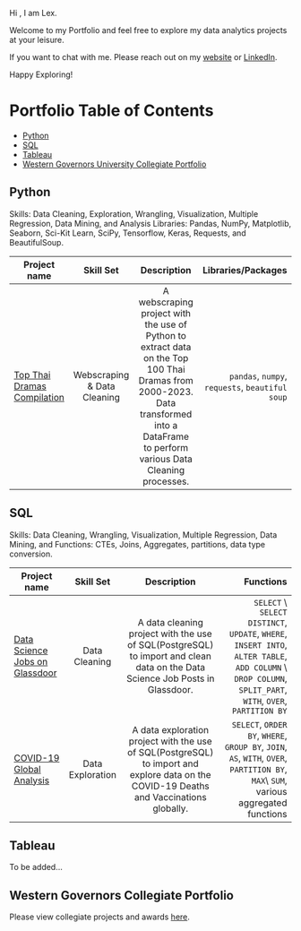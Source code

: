 Hi , I am Lex. 

Welcome to my Portfolio and feel free to explore my data analytics projects at your leisure.

If you want to chat with me. Please reach out on my [website]() or [LinkedIn](). 

Happy Exploring!

# Portfolio Table of Contents
* [Python](https://github.com/alexaryanfisher/Portfolio/blob/master/README.md#python)
* [SQL](https://github.com/alexaryanfisher/Portfolio/blob/master/README.md#sql)
* [Tableau](https://github.com/alexaryanfisher/Portfolio/blob/master/README.md#tableau)
* [Western Governors University Collegiate Portfolio](https://github.com/alexaryanfisher/Portfolio/blob/master/README.md#western-governors-collegiate-portfolio)


## Python
Skills: Data Cleaning, Exploration, Wrangling, Visualization, Multiple Regression, Data Mining, and Analysis
Libraries: Pandas, NumPy, Matplotlib, Seaborn, Sci-Kit Learn, SciPy, Tensorflow, Keras, Requests, and BeautifulSoup.

| Project name      | Skill Set    |  Description      |  Libraries/Packages   |
| ------------- |:----------------:|:--------------------:| ------------------:|
| [Top Thai Dramas Compilation](https://github.com/alexaryanfisher/Portfolio/blob/master/WebscrapingDataCleaning-Python/README.md) | Webscraping & Data Cleaning | A webscraping project with the use of Python to extract data on the Top 100 Thai Dramas from 2000-2023. Data transformed into a DataFrame to perform various Data Cleaning processes.| `pandas`, `numpy`, `requests`, `beautiful soup` |

## SQL
Skills: Data Cleaning, Wrangling, Visualization, Multiple Regression, Data Mining, and Functions: CTEs, Joins, Aggregates, partitions, data type conversion.

| Project name      | Skill Set    |  Description      |  Functions  |
| ------------- |:----------------:|:--------------------:| ------------------:|
| [Data Science Jobs on Glassdoor]( https://github.com/alexaryanfisher/Portfolio/blob/master/DataCleaning-SQL/README.md) | Data Cleaning |A data cleaning project with the use of SQL(PostgreSQL) to import and clean data on the Data Science Job Posts in Glassdoor.| `SELECT` \ `SELECT DISTINCT`, `UPDATE`, `WHERE`, `INSERT INTO`, `ALTER TABLE`, `ADD COLUMN` \ `DROP COLUMN`, `SPLIT_PART`, `WITH`, `OVER`, `PARTITION BY` |
| [COVID-19 Global Analysis](https://github.com/alexaryanfisher/Portfolio/blob/master/DataExploration-SQL/README.md) | Data Exploration |A data exploration project with the use of SQL(PostgreSQL) to import and explore data on the COVID-19 Deaths and Vaccinations globally.| `SELECT`, `ORDER BY`, `WHERE`, `GROUP BY`, `JOIN`, `AS`, `WITH`, `OVER`, `PARTITION BY`, `MAX`\ `SUM`, various aggregated functions |


## Tableau
To be added...

## Western Governors Collegiate Portfolio

Please view collegiate projects and awards [here](https://github.com/alexaryanfisher/Portfolio_WGU/blob/master/README.md).
